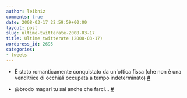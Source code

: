 ```yaml
---
author: leibniz
comments: true
date: 2008-03-17 22:59:59+00:00
layout: post
slug: ultime-twitterate-2008-03-17
title: Ultime twitterate (2008-03-17)
wordpress_id: 2695
categories:
- tweets
---
```



	
  * È stato romanticamente conquistato da un'ottica fissa (che non è una venditrice di occhiali occupata a tempo indeterminato) [#](http://twitter.com/leibniz/statuses/772937618)

	
  * @brodo magari tu sai anche che farci... [#](http://twitter.com/leibniz/statuses/772972786)



